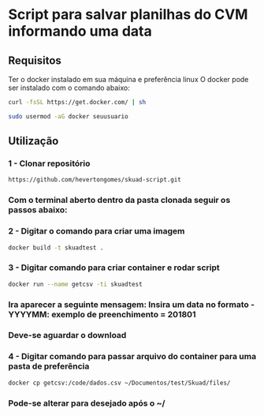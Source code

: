 # Script para salvar planilhas do CVM informando uma data

## Requisitos

Ter o docker instalado em sua máquina e preferência linux
O docker pode ser instalado com o comando abaixo:

```bash
curl -fsSL https://get.docker.com/ | sh

sudo usermod -aG docker seuusuario
```

## Utilização

### 1 - Clonar repositório
```bash
https://github.com/hevertongomes/skuad-script.git
```

### Com o terminal aberto dentro da pasta clonada seguir os passos abaixo:

### 2 - Digitar o comando para criar uma imagem

```bash
docker build -t skuadtest .
```

### 3 - Digitar comando para criar container e rodar script

```bash
docker run --name getcsv -ti skuadtest
```

### Ira aparecer a seguinte mensagem: Insira um data no formato - YYYYMM: exemplo de preenchimento = 201801

### Deve-se aguardar o download

### 4 - Digitar comando para passar arquivo do container para uma pasta de preferência

```bash
docker cp getcsv:/code/dados.csv ~/Documentos/test/Skuad/files/
```

### Pode-se alterar para desejado após o ~/